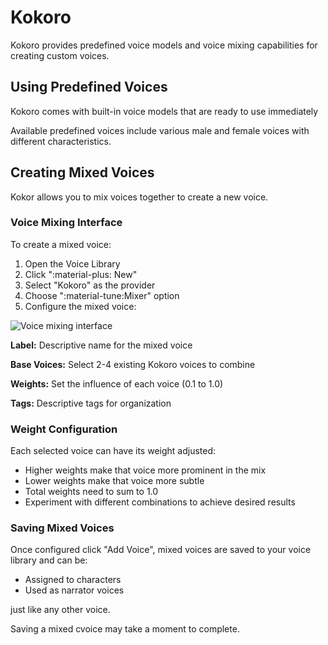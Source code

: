 # Kokoro

Kokoro provides predefined voice models and voice mixing capabilities for creating custom voices.

## Using Predefined Voices

Kokoro comes with built-in voice models that are ready to use immediately

Available predefined voices include various male and female voices with different characteristics.

## Creating Mixed Voices

Kokor allows you to mix voices together to create a new voice.

### Voice Mixing Interface


To create a mixed voice:

1. Open the Voice Library
2. Click ":material-plus: New"
3. Select "Kokoro" as the provider
4. Choose ":material-tune:Mixer" option
5. Configure the mixed voice:

![Voice mixing interface](/talemate/img/0.32.0/kokoro-mixer.png)


**Label:** Descriptive name for the mixed voice

**Base Voices:** Select 2-4 existing Kokoro voices to combine

**Weights:** Set the influence of each voice (0.1 to 1.0)

**Tags:** Descriptive tags for organization

### Weight Configuration

Each selected voice can have its weight adjusted:

- Higher weights make that voice more prominent in the mix
- Lower weights make that voice more subtle
- Total weights need to sum to 1.0
- Experiment with different combinations to achieve desired results

### Saving Mixed Voices

Once configured click "Add Voice", mixed voices are saved to your voice library and can be:

- Assigned to characters
- Used as narrator voices  

just like any other voice.

Saving a mixed cvoice may take a moment to complete.